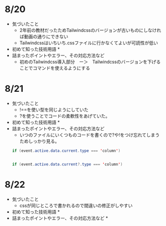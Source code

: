 # 8/20
* 気づいたこと
    * 2年前の教材だったためTailwindcssのバージョンが古いものにしなければ動画の通りにできない
    * Tailwindcssはいちいち.cssファイルに行かなくてよいが可読性が低い
* 初めて知った技術用語
    * 
* 詰まったポイントやエラー、その対応方法など
    * 初めのTailwindcss導入部分　ー＞　Tailwindcssのバージョンを下げることでコマンドを使えるようにする

# 8/21
* 気づいたこと
    * !==を使い型を同じようにしていた
    * ?を使うことでコードの柔軟性をあげていた。
* 初めて知った技術用語
    * 
* 詰まったポイントやエラー、その対応方法など
    * いつのファイルにいくつものコードを書くので?や!をつけ忘れてしまうためしっかり見る。
    ```java
    if (event.active.data.current.type === 'column')
    
    
    if (event.active.data.current?.type === 'column')
    ```

# 8/22
* 気づいたこと
    * cssが同じところで書かれるので間違いの修正がしやすい
* 初めて知った技術用語
    * 
* 詰まったポイントやエラー、その対応方法など
    * 